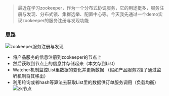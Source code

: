 > 最近在学习zookeeper，作为一个分布式协调服务，它的用途挺多，服务注册与发现、分布式锁、集群选举、配置中心等。今天我先通过一个demo实现zookeeper的服务注册与发现功能

### 思路

![zookeeper服务注册与发现](https://user-gold-cdn.xitu.io/2019/4/23/16a4953cc043fd9b?w=755&h=378&f=png&s=51531)

* 将产品服务的信息注册到zookeeper的节点上
* 然后获取到节点上的信息并存储起来（本文存到List）
* Watcher机制监控List里数据的变化并更新数据 （假如产品服务2挂了通过监听机制将其移出）
* 利用轮询或者hash等算法去获取List里的数据供订单服务调用（负载均衡）
![zk节点](https://user-gold-cdn.xitu.io/2019/4/23/16a4953cc09de288?w=520&h=409&f=png&s=9184)
